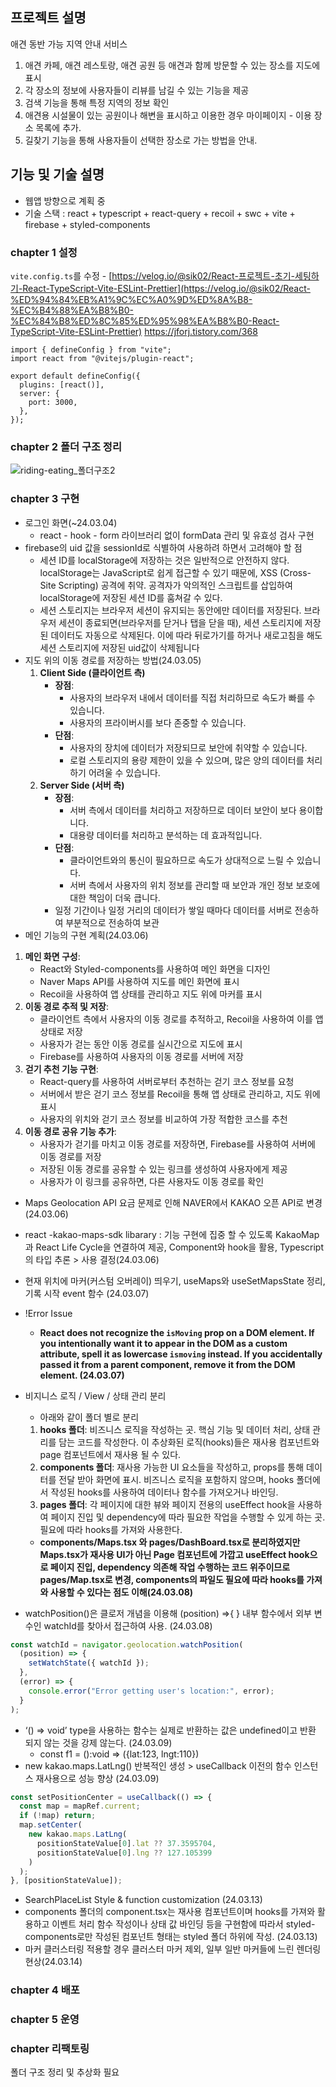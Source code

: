 ## 프로젝트 설명

애견 동반 가능 지역 안내 서비스

1. 애견 카페, 애견 레스토랑, 애견 공원 등 애견과 함께 방문할 수 있는 장소를 지도에 표시
2. 각 장소의 정보에 사용자들이 리뷰를 남길 수 있는 기능을 제공
3. 검색 기능을 통해 특정 지역의 정보 확인
4. 애견용 시설물이 있는 공원이나 해변을 표시하고 이용한 경우 마이페이지 - 이용 장소 목록에 추가.
5. 길찾기 기능을 통해 사용자들이 선택한 장소로 가는 방법을 안내.

## 기능 및 기술 설명

- 웹앱 방향으로 계획 중
- 기술 스택 : react + typescript + react-query + recoil + swc + vite + firebase + styled-components

### chapter 1 설정

`vite.config.ts`를 수정 - [https://velog.io/@sik02/React-프로젝트-초기-세팅하기-React-TypeScript-Vite-ESLint-Prettier](https://velog.io/@sik02/React-%ED%94%84%EB%A1%9C%EC%A0%9D%ED%8A%B8-%EC%B4%88%EA%B8%B0-%EC%84%B8%ED%8C%85%ED%95%98%EA%B8%B0-React-TypeScript-Vite-ESLint-Prettier) https://jforj.tistory.com/368

```tsx
import { defineConfig } from "vite";
import react from "@vitejs/plugin-react";

export default defineConfig({
  plugins: [react()],
  server: {
    port: 3000,
  },
});
```

### chapter 2 폴더 구조 정리

![riding-eating_폴더구조2](https://github.com/gongyoon93/riding-eating/assets/94844343/60472615-5f6f-418a-a981-6388d201d836)

### chapter 3 구현

- 로그인 화면(~24.03.04)
  - react - hook - form 라이브러리 없이 formData 관리 및 유효성 검사 구현
- firebase의 uid 값을 sessionId로 식별하여 사용하려 하면서 고려해야 할 점
  - 세션 ID를 localStorage에 저장하는 것은 일반적으로 안전하지 않다. localStorage는 JavaScript로 쉽게 접근할 수 있기 때문에, XSS (Cross-Site Scripting) 공격에 취약. 공격자가 악의적인 스크립트를 삽입하여 localStorage에 저장된 세션 ID를 훔쳐갈 수 있다.
  - 세션 스토리지는 브라우저 세션이 유지되는 동안에만 데이터를 저장된다. 브라우저 세션이 종료되면(브라우저를 닫거나 탭을 닫을 때), 세션 스토리지에 저장된 데이터도 자동으로 삭제된다. 이에 따라 뒤로가기를 하거나 새로고침을 해도 세션 스토리지에 저장된 uid값이 삭제됩니다
- 지도 위의 이동 경로를 저장하는 방법(24.03.05)
  1. **Client Side (클라이언트 측)**
     - **장점**:
       - 사용자의 브라우저 내에서 데이터를 직접 처리하므로 속도가 빠를 수 있습니다.
       - 사용자의 프라이버시를 보다 존중할 수 있습니다.
     - **단점**:
       - 사용자의 장치에 데이터가 저장되므로 보안에 취약할 수 있습니다.
       - 로컬 스토리지의 용량 제한이 있을 수 있으며, 많은 양의 데이터를 처리하기 어려울 수 있습니다.
  2. **Server Side (서버 측)**
     - **장점**:
       - 서버 측에서 데이터를 처리하고 저장하므로 데이터 보안이 보다 용이합니다.
       - 대용량 데이터를 처리하고 분석하는 데 효과적입니다.
     - **단점**:
       - 클라이언트와의 통신이 필요하므로 속도가 상대적으로 느릴 수 있습니다.
       - 서버 측에서 사용자의 위치 정보를 관리할 때 보안과 개인 정보 보호에 대한 책임이 더욱 큽니다.
     - 일정 기간이나 일정 거리의 데이터가 쌓일 때마다 데이터를 서버로 전송하여 부분적으로 전송하여 보관
- 메인 기능의 구현 계획(24.03.06)

1. **메인 화면 구성**:
   - React와 Styled-components를 사용하여 메인 화면을 디자인
   - Naver Maps API를 사용하여 지도를 메인 화면에 표시
   - Recoil을 사용하여 앱 상태를 관리하고 지도 위에 마커를 표시
2. **이동 경로 추적 및 저장**:
   - 클라이언트 측에서 사용자의 이동 경로를 추적하고, Recoil을 사용하여 이를 앱 상태로 저장
   - 사용자가 걷는 동안 이동 경로를 실시간으로 지도에 표시
   - Firebase를 사용하여 사용자의 이동 경로를 서버에 저장
3. **걷기 추천 기능 구현**:
   - React-query를 사용하여 서버로부터 추천하는 걷기 코스 정보를 요청
   - 서버에서 받은 걷기 코스 정보를 Recoil을 통해 앱 상태로 관리하고, 지도 위에 표시
   - 사용자의 위치와 걷기 코스 정보를 비교하여 가장 적합한 코스를 추천
4. **이동 경로 공유 기능 추가**:
   - 사용자가 걷기를 마치고 이동 경로를 저장하면, Firebase를 사용하여 서버에 이동 경로를 저장
   - 저장된 이동 경로를 공유할 수 있는 링크를 생성하여 사용자에게 제공
   - 사용자가 이 링크를 공유하면, 다른 사용자도 이동 경로를 확인

- Maps Geolocation API 요금 문제로 인해 NAVER에서 KAKAO 오픈 API로 변경(24.03.06)
- react -kakao-maps-sdk libarary : 기능 구현에 집중 할 수 있도록 KakaoMap과 React Life Cycle을 연결하여 제공, Component와 hook을 활용, Typescript의 타입 추론 > 사용 결정(24.03.06)
- 현재 위치에 마커(커스텀 오버레이) 띄우기, useMaps와 useSetMapsState 정리, 기록 시작 event 함수 (24.03.07)
- !Error Issue
  - **React does not recognize the `isMoving` prop on a DOM element. If you intentionally want it to appear in the DOM as a custom attribute, spell it as lowercase `ismoving` instead. If you accidentally passed it from a parent component, remove it from the DOM element. (24.03.07)**
- 비지니스 로직 / View / 상태 관리 분리

  - 아래와 같이 폴더 별로 분리

  1. **hooks 폴더**: 비즈니스 로직을 작성하는 곳. 핵심 기능 및 데이터 처리, 상태 관리를 담는 코드를 작성한다. 이 추상화된 로직(hooks)들은 재사용 컴포넌트와 page 컴포넌트에서 재사용 될 수 있다.
  2. **components 폴더**: 재사용 가능한 UI 요소들을 작성하고, props를 통해 데이터를 전달 받아 화면에 표시. 비즈니스 로직을 포함하지 않으며, hooks 폴더에서 작성된 hooks를 사용하여 데이터나 함수를 가져오거나 바인딩.
  3. **pages 폴더**: 각 페이지에 대한 뷰와 페이지 전용의 useEffect hook을 사용하여 페이지 진입 및 dependency에 따라 필요한 작업을 수행할 수 있게 하는 곳. 필요에 따라 hooks를 가져와 사용한다.

  - **components/Maps.tsx 와 pages/DashBoard.tsx로 분리하였지만 Maps.tsx가 재사용 UI가 아닌 Page 컴포넌트에 가깝고 useEffect hook으로 페이지 진입, dependency 의존해 작업 수행하는 코드 위주이므로 pages/Map.tsx로 변경, components의 파일도 필요에 따라 hooks를 가져와 사용할 수 있다는 점도 이해(24.03.08)**

- watchPosition()은 클로저 개념을 이용해 (position) ⇒{ } 내부 함수에서 외부 변수인 watchId를 찾아서 접근하여 사용. (24.03.08)

```jsx
const watchId = navigator.geolocation.watchPosition(
  (position) => {
    setWatchState({ watchId });
  },
  (error) => {
    console.error("Error getting user's location:", error);
  }
);
```

- ‘() ⇒ void’ type을 사용하는 함수는 실제로 반환하는 값은 undefined이고 반환 되지 않는 것을 강제 않는다. (24.03.09)
  - const f1 = ():void ⇒ ({lat:123, lngt:110})
- new kakao.maps.LatLng() 반복적인 생성 > useCallback 이전의 함수 인스턴스 재사용으로 성능 향상 (24.03.09)

```jsx
const setPositionCenter = useCallback(() => {
  const map = mapRef.current;
  if (!map) return;
  map.setCenter(
    new kakao.maps.LatLng(
      positionStateValue[0].lat ?? 37.3595704,
      positionStateValue[0].lng ?? 127.105399
    )
  );
}, [positionStateValue]);
```

- SearchPlaceList Style & function customization (24.03.13)
- components 폴더의 component.tsx는 재사용 컴포넌트이며 hooks를 가져와 활용하고 이벤트 처리 함수 작성이나 상태 값 바인딩 등을 구현함에 따라서 styled-components로만 작성된 컴포넌트 형태는 styled 폴더 하위에 작성. (24.03.13)
- 마커 클러스터링 적용할 경우 클러스터 마커 제외, 일부 일반 마커들에 느린 렌더링 현상(24.03.14)

### chapter 4 배포

### chapter 5 운영

### chapter 리팩토링

폴더 구조 정리 및 추상화 필요
